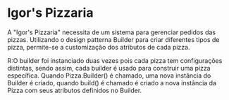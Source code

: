 # Igor's Pizzaria

A "Igor's Pizzaria" necessita de um sistema para gerenciar pedidos das pizzas. Utilizando o design patterna Builder para criar diferentes tipos de pizza, permite-se a customização dos atributos de cada pizza.

R:O builder foi instanciado duas vezes pois cada pizza tem configurações distintas, sendo assim, cada builder é usado para construir uma pizza específica.
  Quando Pizza.Builder() é chamado, uma nova instância do Builder é criado, quando build() é chamado é criado a nova instância da Pizza com seus atributos definidos no Builder.
